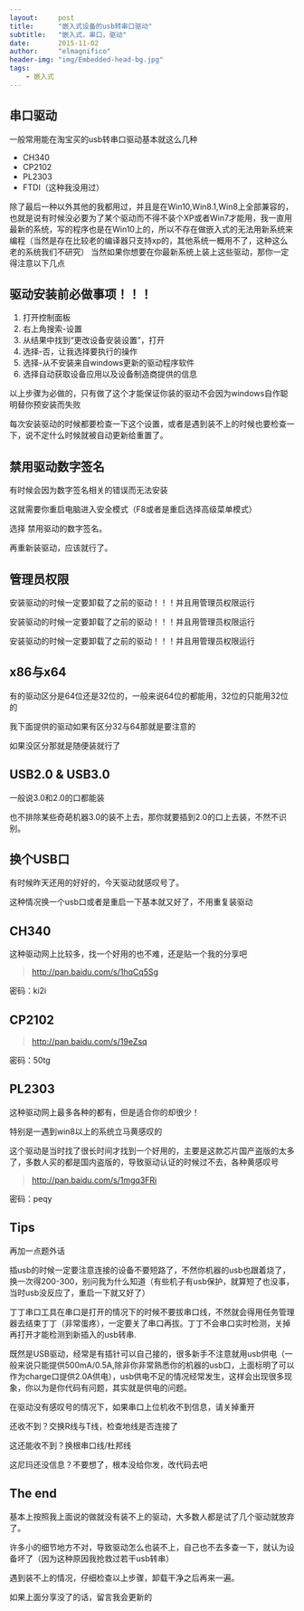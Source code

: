 ```yaml
---
layout:     post
title:      "嵌入式设备的usb转串口驱动"
subtitle:   "嵌入式，串口，驱动"
date:       2015-11-02
author:     "elmagnifico"
header-img: "img/Embedded-head-bg.jpg"
tags:
    - 嵌入式
---
```


## 串口驱动

一般常用能在淘宝买的usb转串口驱动基本就这么几种
- CH340
- CP2102
- PL2303
- FTDI（这种我没用过）

除了最后一种以外其他的我都用过，并且是在Win10,Win8.1,Win8上全部兼容的，也就是说有时候没必要为了某个驱动而不得不装个XP或者Win7才能用，我一直用最新的系统，写的程序也是在Win10上的，所以不存在做嵌入式的无法用新系统来编程（当然是存在比较老的编译器只支持xp的，其他系统一概用不了，这种这么老的系统我们不研究）
当然如果你想要在你最新系统上装上这些驱动，那你一定得注意以下几点

## 驱动安装前必做事项！！！

1. 打开控制面板
2. 右上角搜索-设置
3. 从结果中找到“更改设备安装设置”，打开
4. 选择-否，让我选择要执行的操作
5. 选择-从不安装来自windows更新的驱动程序软件
6. 选择自动获取设备应用以及设备制造商提供的信息

以上步骤为必做的，只有做了这个才能保证你装的驱动不会因为windows自作聪明替你预安装而失败

每次安装驱动的时候都要检查一下这个设置，或者是遇到装不上的时候也要检查一下，说不定什么时候就被自动更新给重置了。

## 禁用驱动数字签名

有时候会因为数字签名相关的错误而无法安装

这就需要你重启电脑进入安全模式（F8或者是重启选择高级菜单模式） 

选择 禁用驱动的数字签名。

再重新装驱动，应该就行了。


## 管理员权限

安装驱动的时候一定要卸载了之前的驱动！！！并且用管理员权限运行

安装驱动的时候一定要卸载了之前的驱动！！！并且用管理员权限运行

安装驱动的时候一定要卸载了之前的驱动！！！并且用管理员权限运行

## x86与x64

有的驱动区分是64位还是32位的，一般来说64位的都能用，32位的只能用32位的

我下面提供的驱动如果有区分32与64那就是要注意的

如果没区分那就是随便装就行了

## USB2.0 & USB3.0

一般说3.0和2.0的口都能装

也不排除某些奇葩机器3.0的装不上去，那你就要插到2.0的口上去装，不然不识别。

## 换个USB口

有时候昨天还用的好好的，今天驱动就感叹号了。

这种情况换一个usb口或者是重启一下基本就又好了，不用重复装驱动

## CH340

这种驱动网上比较多，找一个好用的也不难，还是贴一个我的分享吧

>http://pan.baidu.com/s/1hqCq5Sg

密码：ki2i

## CP2102

>http://pan.baidu.com/s/19eZsq

密码：50tg

## PL2303

这种驱动网上最多各种的都有，但是适合你的却很少！

特别是一遇到win8以上的系统立马黄感叹的

这个驱动是当时找了很长时间才找到一个好用的，主要是这款芯片国产盗版的太多了，多数人买的都是国内盗版的，导致驱动认证的时候过不去，各种黄感叹号

>http://pan.baidu.com/s/1mgq3FRi

密码：peqy

## Tips

再加一点题外话

插usb的时候一定要注意连接的设备不要短路了，不然你机器的usb也跟着烧了，换一次得200-300，别问我为什么知道（有些机子有usb保护，就算短了也没事，当时usb没反应了，重启一下就又好了）

丁丁串口工具在串口是打开的情况下的时候不要拔串口线，不然就会得用任务管理器去结束丁丁（非常蛋疼），一定要关了串口再拔。丁丁不会串口实时检测，关掉再打开才能检测到新插入的usb转串.

既然是USB驱动，经常是有插针可以自己接的，很多新手不注意就用usb供电（一般来说只能提供500mA/0.5A,除非你非常熟悉你的机器的usb口，上面标明了可以作为charge口提供2.0A供电），usb供电不足的情况经常发生，这样会出现很多现象，你以为是你代码有问题，其实就是供电的问题。

在驱动没有感叹号的情况下，如果串口上位机收不到信息，请关掉重开

还收不到？交换R线与T线，检查地线是否连接了

这还能收不到？换根串口线/杜邦线

这尼玛还没信息？不要想了，根本没给你发，改代码去吧

## The end


基本上按照我上面说的做就没有装不上的驱动，大多数人都是试了几个驱动就放弃了。

许多小的细节地方不对，导致驱动怎么也装不上，自己也不去多查一下，就认为设备坏了（因为这种原因我抢救过若干usb转串）

遇到装不上的情况，仔细检查以上步骤，卸载干净之后再来一遍。

如果上面分享没了的话，留言我会更新的



